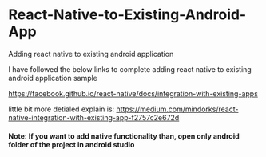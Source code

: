 # React-Native-to-Existing-Android-App
Adding react native to existing android application

I have followed the below links to complete adding react native to existing android application sample

https://facebook.github.io/react-native/docs/integration-with-existing-apps

little bit more detialed explain is: 
https://medium.com/mindorks/react-native-integration-with-existing-app-f2757c2e672d

#### Note: If you want to add native functionality than, open only android folder of the project in android studio

